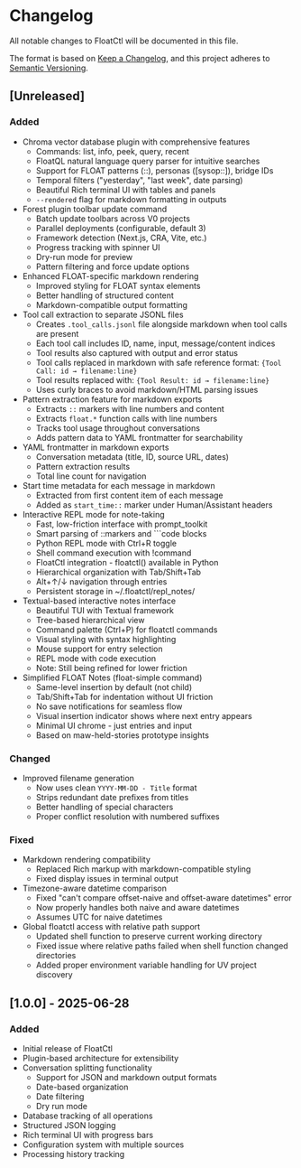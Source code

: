 # Changelog

All notable changes to FloatCtl will be documented in this file.

The format is based on [Keep a Changelog](https://keepachangelog.com/en/1.0.0/),
and this project adheres to [Semantic Versioning](https://semver.org/spec/v2.0.0.html).

## [Unreleased]

### Added
- Chroma vector database plugin with comprehensive features
  - Commands: list, info, peek, query, recent
  - FloatQL natural language query parser for intuitive searches
  - Support for FLOAT patterns (::), personas ([sysop::]), bridge IDs
  - Temporal filters ("yesterday", "last week", date parsing)
  - Beautiful Rich terminal UI with tables and panels
  - `--rendered` flag for markdown formatting in outputs
- Forest plugin toolbar update command
  - Batch update toolbars across V0 projects
  - Parallel deployments (configurable, default 3)
  - Framework detection (Next.js, CRA, Vite, etc.)
  - Progress tracking with spinner UI
  - Dry-run mode for preview
  - Pattern filtering and force update options
- Enhanced FLOAT-specific markdown rendering
  - Improved styling for FLOAT syntax elements
  - Better handling of structured content
  - Markdown-compatible output formatting
- Tool call extraction to separate JSONL files
  - Creates `.tool_calls.jsonl` file alongside markdown when tool calls are present
  - Each tool call includes ID, name, input, message/content indices
  - Tool results also captured with output and error status
  - Tool calls replaced in markdown with safe reference format: `{Tool Call: id → filename:line}`
  - Tool results replaced with: `{Tool Result: id → filename:line}`
  - Uses curly braces to avoid markdown/HTML parsing issues
- Pattern extraction feature for markdown exports
  - Extracts `::` markers with line numbers and content
  - Extracts `float.*` function calls with line numbers
  - Tracks tool usage throughout conversations
  - Adds pattern data to YAML frontmatter for searchability
- YAML frontmatter in markdown exports
  - Conversation metadata (title, ID, source URL, dates)
  - Pattern extraction results
  - Total line count for navigation
- Start time metadata for each message in markdown
  - Extracted from first content item of each message
  - Added as `start_time::` marker under Human/Assistant headers
- Interactive REPL mode for note-taking
  - Fast, low-friction interface with prompt_toolkit
  - Smart parsing of ::markers and ```code blocks
  - Python REPL mode with Ctrl+R toggle
  - Shell command execution with !command
  - FloatCtl integration - floatctl() available in Python
  - Hierarchical organization with Tab/Shift+Tab
  - Alt+↑/↓ navigation through entries
  - Persistent storage in ~/.floatctl/repl_notes/
- Textual-based interactive notes interface
  - Beautiful TUI with Textual framework
  - Tree-based hierarchical view
  - Command palette (Ctrl+P) for floatctl commands
  - Visual styling with syntax highlighting
  - Mouse support for entry selection
  - REPL mode with code execution
  - Note: Still being refined for lower friction
- Simplified FLOAT Notes (float-simple command)
  - Same-level insertion by default (not child)
  - Tab/Shift+Tab for indentation without UI friction
  - No save notifications for seamless flow
  - Visual insertion indicator shows where next entry appears
  - Minimal UI chrome - just entries and input
  - Based on maw-held-stories prototype insights

### Changed
- Improved filename generation
  - Now uses clean `YYYY-MM-DD - Title` format
  - Strips redundant date prefixes from titles
  - Better handling of special characters
  - Proper conflict resolution with numbered suffixes

### Fixed
- Markdown rendering compatibility
  - Replaced Rich markup with markdown-compatible styling
  - Fixed display issues in terminal output
- Timezone-aware datetime comparison
  - Fixed "can't compare offset-naive and offset-aware datetimes" error
  - Now properly handles both naive and aware datetimes
  - Assumes UTC for naive datetimes
- Global floatctl access with relative path support
  - Updated shell function to preserve current working directory
  - Fixed issue where relative paths failed when shell function changed directories
  - Added proper environment variable handling for UV project discovery

## [1.0.0] - 2025-06-28

### Added
- Initial release of FloatCtl
- Plugin-based architecture for extensibility
- Conversation splitting functionality
  - Support for JSON and markdown output formats
  - Date-based organization
  - Date filtering
  - Dry run mode
- Database tracking of all operations
- Structured JSON logging
- Rich terminal UI with progress bars
- Configuration system with multiple sources
- Processing history tracking